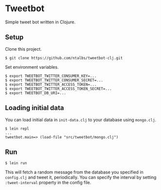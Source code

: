 Tweetbot
========

Simple tweet bot written in Clojure.

## Setup
Clone this project.

    $ git clone https://github.com/ntalbs/tweetbot-clj.git

Set environment variables.

    $ export TWEETBOT_TWITTER_CONSUMER_KEY=...
    $ export TWEETBOT_TWITTER_CONSUMER_SECRET=...
    $ export TWEETBOT_TWITTER_ACCESS_TOKEN=...
    $ export TWEETBOT_TWITTER_ACCESS_TOKEN_SECRET=...
    $ export TWEETBOT_DB_URI=...

## Loading initial data
You can load initial data in `init-data.clj` to your database using `mongo.clj`.

    $ lein repl
    ...
    tweetbot.main=> (load-file "src/tweetbot/mongo.clj")

## Run

    $ lein run

This will fetch a random message from the database you specified in `config.clj` and tweet it, periodically. You can specify the interval by setting `:tweet-interval` property in the config file.
